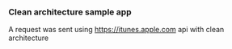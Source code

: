 ### Clean architecture sample app 

A request was sent using https://itunes.apple.com api with clean architecture
